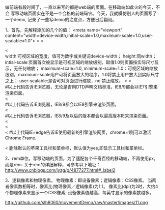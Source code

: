 做前端有段时间了，一直以来写的都是web端的页面。在移动端如此火的今天，不会
写移动端页面实在不是一个合格的前端码农。今天，我就模仿别人的页面写了一个demo,
记录了一些写demo的注意点，方便日后翻阅。

1、首先，先解释添加的几个<meta>的值：
&lt;meta name="viewport" content="width=device-width,initial-scale=1.0,maximum-scale=1.0,user-scalable=1.0">
&lt;<meta name="apple-mobile-web-app-capable" content="yes">
&lt;<meta http-equiv="X-UA-COMPATIBLE" content="IE=edge">


 &lt;<meta name="viewport" content="width=device-width, initial-scale=1.0, maximum-scale=1.0, user-scalable=1.0">     
         width:可视区域的宽度，值可为数字或关键词device-width；
         height:同width；
         intial-scale:页面首次被显示是可视区域的缩放级别，取值1.0则页面按实际尺寸显示，无任何缩放；
         maximum-scale=1.0, minimum-scale=1.0：可视区域的缩放级别，maximum-scale用户可将页面放大的程序，1.0将禁止用户放大到实际尺寸之上；
         user-scalable:是否可对页面进行缩放，no 禁止缩放。
&lt;<meta http-equiv="x-ua-compatible" content="IE=edge">
         &lt;<meta http-equiv="X-UA-Compatible" content="IE=7">  
         #以上代码告诉IE浏览器，无论是否用DTD声明文档标准，IE8/9都会以IE7引擎来渲染页面。  
         &lt;<meta http-equiv="X-UA-Compatible" content="IE=8">  
         #以上代码告诉IE浏览器，IE8/9都会以IE8引擎来渲染页面。  
         &lt;<meta http-equiv="X-UA-Compatible" content="IE=edge">  
         #以上代码告诉IE浏览器，IE8/9及以后的版本都会以最高版本IE来渲染页面。  
         &lt;<meta http-equiv="X-UA-Compatible" content="IE=7,IE=9">  
         &lt;<meta http-equiv="X-UA-Compatible" content="IE=7,9">  
         &lt;<meta http-equiv="X-UA-Compatible" content="IE=Edge,chrome=1">
         #以上代码IE=edge告诉IE使用最新的引擎渲染网页，chrome=1则可以激活Chrome Frame.
  
&lt;<meta name="apple-mobile-web-app-capable" content="yes">
         删除默认的苹果工具栏和菜单栏，默认值为yes,即显示工具栏和菜单栏。

2、rem单位。写移动端的页面，为了适配各个千奇百怪的移动端，不再使用px，而是rem.
关于rem的详细解释，可参考以下地址：
http://www.cnblogs.com/lyzg/p/4877277.html#_label2


3、逻辑像素和物理像素。
  物理像素：即设备像素；逻辑像素：CSS像素。
  当两者像素数相等时，像素比(物理像素／逻辑像素)为1:1。
  像素比(dpi)为2时，大约4个物理像素来显示一个CSS像素;
  设备像素值越高，每英寸显示的像素数越多。
  
  http://github.com/slh8060/movementDemo/raw/master/images/11.png
  
  
  
  
  

